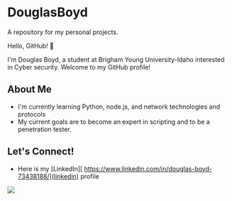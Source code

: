 # DouglasBoyd
A repository for my personal projects.

Hello, GitHub! 👋

I'm Douglas Boyd, a student at Brigham Young University-Idaho interested in Cyber security. Welcome to my GitHub profile!

## About Me

- I'm currently learning Python, node.js, and network technologies and protocols
- My current goals are to become an expert in scripting and to be a penetration tester.


## Let's Connect!

- Here is my [LinkedIn][ https://www.linkedin.com/in/douglas-boyd-73438188/](linkedin) profile


[![](https://img.shields.io/badge/LinkedIn-blue?style=for-the-badge&logo=linkedin&logoColor=white)]()
